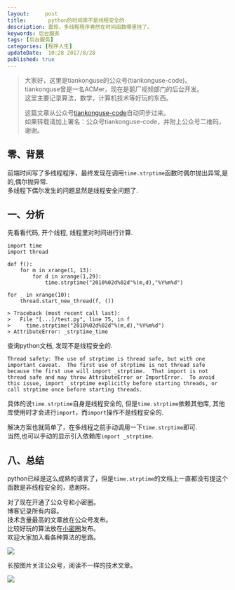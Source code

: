 ```yaml
---   
layout:     post  
title:       python的时间库不是线程安全的
description: 震惊，多线程程序竟然在时间函数哪里挂了。    
keywords: 后台服务  
tags: [后台服务]  
categories: [程序人生]  
updateDate:  10:28 2017/8/28  
published: true  
---  
```

  
  
>   
> 大家好，这里是tiankonguse的公众号(tiankonguse-code)。    
> tiankonguse曾是一名ACMer，现在是鹅厂视频部门的后台开发。    
> 这里主要记录算法，数学，计算机技术等好玩的东西。   
>      
> 这篇文章从公众号[tiankonguse-code](http://mp.weixin.qq.com/s/Cte5aGAGuwAQ5tmQXTPhGw)自动同步过来。    
> 如果转载请加上署名：公众号tiankonguse-code，并附上公众号二维码，谢谢。  
>   
>    
  

## 零、背景

前端时间写了多线程程序，最终发现在调用`time.strptime`函数时偶尔抛出异常,是的,偶尔抛异常.  
多线程下偶尔发生的问题显然是线程安全问题了.  


## 一、分析

先看看代码, 开个线程, 线程里对时间进行计算.  

```
import time
import thread

def f():
    for m in xrange(1, 13):
        for d in xrange(1,29):
            time.strptime("2010%02d%02d"%(m,d),"%Y%m%d")

for _ in xrange(10):
    thread.start_new_thread(f, ())

> Traceback (most recent call last):
>   File "[...]/test.py", line 75, in f
>     time.strptime("2010%02d%02d"%(m,d),"%Y%m%d")
> AttributeError: _strptime_time
```

查询python文档, 发现不是线程安全的.  

```
Thread safety: The use of strptime is thread safe, but with one important caveat.  The first use of strptime is not thread safe because the first use will import _strptime.  That import is not thread safe and may throw AttributeError or ImportError.  To avoid this issue, import _strptime explicitly before starting threads, or call strptime once before starting threads.
```


具体的说`time.strptime`自身是线程安全的, 但是`time.strptime`依赖其他库, 其他库使用时才会进行`import`，而`import`操作不是线程安全的.  


解决方案也就简单了，在多线程之前手动调用一下`time.strptime`即可.  
当然,也可以手动的显示引入依赖库`import _strptime`.  




## 八、总结

python已经是这么成熟的语言了，但是`time.strptime`的文档上一直都没有提这个函数是非线程安全的，悲剧呀。      

  
对了现在开通了公众号和小密圈。  
博客记录所有内容。  
技术含量最高的文章放在公众号发布。  
比较好玩的算法放在[小密圈](https://wx.xiaomiquan.com/mweb/views/joingroup/join_group.html?group_id=281548515451&secret=r0krqw9fw0at24vxjxo1uo4k0h4lfe47&extra=d67ce0c25ec91252b3af846a10154c9e9d4cb50c763fee178acd68cd2c2e09ee)发布。  
欢迎大家加入看各种算法的思路。  

![](https://res.tiankonguse.com/images/tiankonguse-algorithms.png)  
  
  
长按图片关注公众号，阅读不一样的技术文章。   
  
![](https://res.tiankonguse.com/images/tiankonguse-code.gif)  
  
  